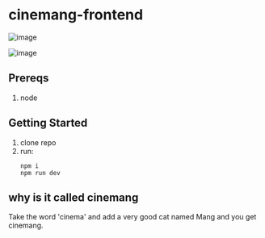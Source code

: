 # cinemang-frontend

![image](https://github.com/ehicks05/cinemang-frontend/assets/666393/14ce6d0c-3af5-42f0-a10d-267f46efb46c)

![image](https://github.com/ehicks05/cinemang-frontend/assets/666393/b9c6a154-6f5e-4445-ac4e-3bc547a0264c)


## Prereqs

1. node

## Getting Started

1. clone repo
2. run:
   ```
   npm i
   npm run dev
   ```

## why is it called cinemang

Take the word 'cinema' and add a very good cat named Mang and you get cinemang.
